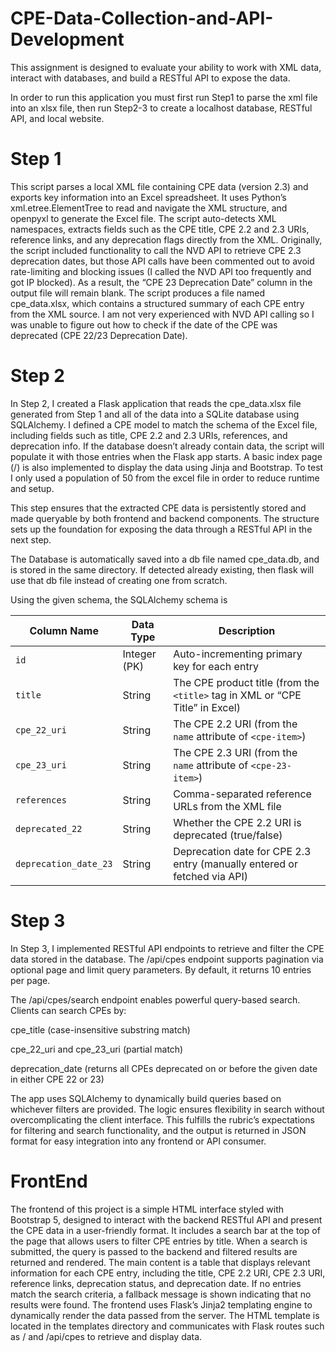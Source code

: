 # CPE-Data-Collection-and-API-Development
This assignment is designed to evaluate your ability to work with XML data, interact with databases, and build a RESTful API to expose the data.

In order to run this application you must first run Step1 to parse the xml file into an xlsx file, then run Step2-3 to create a localhost database, RESTful API, and local website.

# Step 1
This script parses a local XML file containing CPE data (version 2.3) and exports key information into an Excel spreadsheet. It uses Python’s xml.etree.ElementTree to read and navigate the XML structure, and openpyxl to generate the Excel file. The script auto-detects XML namespaces, extracts fields such as the CPE title, CPE 2.2 and 2.3 URIs, reference links, and any deprecation flags directly from the XML. Originally, the script included functionality to call the NVD API to retrieve CPE 2.3 deprecation dates, but those API calls have been commented out to avoid rate-limiting and blocking issues (I called the NVD API too frequently and got IP blocked). As a result, the “CPE 23 Deprecation Date” column in the output file will remain blank. The script produces a file named cpe_data.xlsx, which contains a structured summary of each CPE entry from the XML source. I am not very experienced with NVD API calling so I was unable to figure out how to check if the date of the CPE was deprecated (CPE 22/23 Deprecation Date).

# Step 2
In Step 2, I created a Flask application that reads the cpe_data.xlsx file generated from Step 1 and all of the data into a SQLite database using SQLAlchemy. I defined a CPE model to match the schema of the Excel file, including fields such as title, CPE 2.2 and 2.3 URIs, references, and deprecation info. If the database doesn’t already contain data, the script will populate it with those entries when the Flask app starts. A basic index page (/) is also implemented to display the data using Jinja and Bootstrap. To test I only used a population of 50 from the excel file in order to reduce runtime and setup.

This step ensures that the extracted CPE data is persistently stored and made queryable by both frontend and backend components. The structure sets up the foundation for exposing the data through a RESTful API in the next step.

The Database is automatically saved into a db file named cpe_data.db, and is stored in the same directory. If detected already existing, then flask will use that db file instead of creating one from scratch. 

Using the given schema, the SQLAlchemy schema is 

| Column Name           | Data Type    | Description                                                                   |
| --------------------- | ------------ | ----------------------------------------------------------------------------- |
| `id`                  | Integer (PK) | Auto-incrementing primary key for each entry                                  |
| `title`               | String       | The CPE product title (from the `<title>` tag in XML or “CPE Title” in Excel) |
| `cpe_22_uri`          | String       | The CPE 2.2 URI (from the `name` attribute of `<cpe-item>`)                   |
| `cpe_23_uri`          | String       | The CPE 2.3 URI (from the `name` attribute of `<cpe-23-item>`)                |
| `references`          | String       | Comma-separated reference URLs from the XML file                              |
| `deprecated_22`       | String       | Whether the CPE 2.2 URI is deprecated (true/false)                            |
| `deprecation_date_23` | String       | Deprecation date for CPE 2.3 entry (manually entered or fetched via API)      |


# Step 3
In Step 3, I implemented RESTful API endpoints to retrieve and filter the CPE data stored in the database. The /api/cpes endpoint supports pagination via optional page and limit query parameters. By default, it returns 10 entries per page.

The /api/cpes/search endpoint enables powerful query-based search. Clients can search CPEs by:

cpe_title (case-insensitive substring match)

cpe_22_uri and cpe_23_uri (partial match)

deprecation_date (returns all CPEs deprecated on or before the given date in either CPE 22 or 23)

The app uses SQLAlchemy to dynamically build queries based on whichever filters are provided. The logic ensures flexibility in search without overcomplicating the client interface. This fulfills the rubric’s expectations for filtering and search functionality, and the output is returned in JSON format for easy integration into any frontend or API consumer.

# FrontEnd
The frontend of this project is a simple HTML interface styled with Bootstrap 5, designed to interact with the backend RESTful API and present the CPE data in a user-friendly format. It includes a search bar at the top of the page that allows users to filter CPE entries by title. When a search is submitted, the query is passed to the backend and filtered results are returned and rendered. The main content is a table that displays relevant information for each CPE entry, including the title, CPE 2.2 URI, CPE 2.3 URI, reference links, deprecation status, and deprecation date. If no entries match the search criteria, a fallback message is shown indicating that no results were found. The frontend uses Flask’s Jinja2 templating engine to dynamically render the data passed from the server. The HTML template is located in the templates directory and communicates with Flask routes such as / and /api/cpes to retrieve and display data.